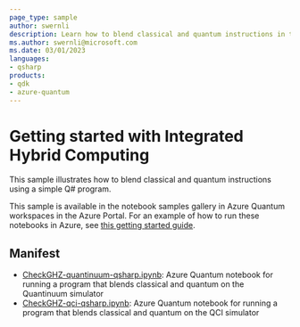 ```yaml
---
page_type: sample
author: swernli
description: Learn how to blend classical and quantum instructions in the same program, all fully processed by the quantum computing backend.
ms.author: swernli@microsoft.com
ms.date: 03/01/2023
languages:
- qsharp
products:
- qdk
- azure-quantum
---
```


# Getting started with Integrated Hybrid Computing

This sample illustrates how to blend classical and quantum instructions using a simple Q# program.

This sample is available in the notebook samples gallery in Azure Quantum workspaces in the Azure Portal. For an example of how to run these notebooks in Azure, see [this getting started guide](https://docs.microsoft.com/azure/quantum/get-started-jupyter-notebook?tabs=tabid-ionq).

## Manifest

- [CheckGHZ-quantinuum-qsharp.ipynb](./CheckGHZ-quantinuum-qsharp.ipynb): Azure Quantum notebook for running a program that blends classical and quantum on the Quantinuum simulator
- [CheckGHZ-qci-qsharp.ipynb](./CheckGHZ-qci-qsharp.ipynb): Azure Quantum notebook for running a program that blends classical and quantum on the QCI simulator
